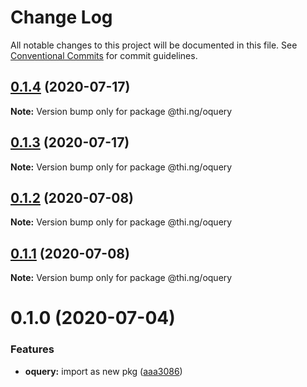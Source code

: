 # Change Log

All notable changes to this project will be documented in this file.
See [Conventional Commits](https://conventionalcommits.org) for commit guidelines.

## [0.1.4](https://github.com/thi-ng/umbrella/compare/@thi.ng/oquery@0.1.3...@thi.ng/oquery@0.1.4) (2020-07-17)

**Note:** Version bump only for package @thi.ng/oquery





## [0.1.3](https://github.com/thi-ng/umbrella/compare/@thi.ng/oquery@0.1.2...@thi.ng/oquery@0.1.3) (2020-07-17)

**Note:** Version bump only for package @thi.ng/oquery





## [0.1.2](https://github.com/thi-ng/umbrella/compare/@thi.ng/oquery@0.1.1...@thi.ng/oquery@0.1.2) (2020-07-08)

**Note:** Version bump only for package @thi.ng/oquery





## [0.1.1](https://github.com/thi-ng/umbrella/compare/@thi.ng/oquery@0.1.0...@thi.ng/oquery@0.1.1) (2020-07-08)

**Note:** Version bump only for package @thi.ng/oquery





# 0.1.0 (2020-07-04)


### Features

* **oquery:** import as new pkg ([aaa3086](https://github.com/thi-ng/umbrella/commit/aaa30865d3318c06ab8f32862058a06af89ec8cc))
